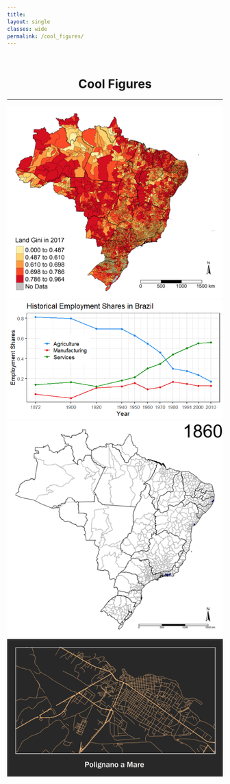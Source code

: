 ```yaml
---
title: 
layout: single
classes: wide
permalink: /cool_figures/
---
```

<br/> 


# <center> Cool Figures </center>
- - -

![cool_figures](/images/gini_land_2017.png)
![cool_figures](/images/struc_change.png)
![cool_figures](/images/map_rail_gif.gif)
![cool_figures](/images/polignano_street_FINAL.png)